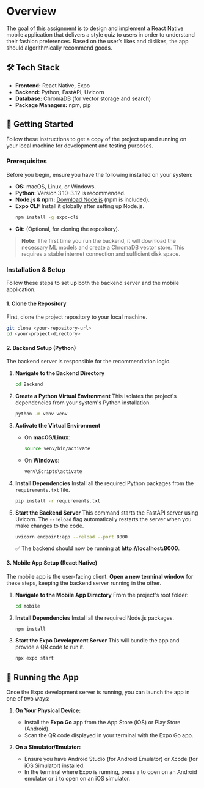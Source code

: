 # Overview
The goal of this assignment is to design and implement a React Native mobile application that
delivers a style quiz to users in order to understand their fashion preferences. Based on the
user’s likes and dislikes, the app should algorithmically recommend goods.


## 🛠️ Tech Stack

  * **Frontend:** React Native, Expo
  * **Backend:** Python, FastAPI, Uvicorn
  * **Database:** ChromaDB (for vector storage and search)
  * **Package Managers:** npm, pip



## 🚀 Getting Started

Follow these instructions to get a copy of the project up and running on your local machine for development and testing purposes.

### Prerequisites

Before you begin, ensure you have the following installed on your system:

  * **OS:** macOS, Linux, or Windows.
  * **Python:** Version 3.10–3.12 is recommended.
  * **Node.js & npm:** [Download Node.js](https://nodejs.org/en) (npm is included).
  * **Expo CLI:** Install it globally after setting up Node.js.
    ```bash
    npm install -g expo-cli
    ```
  * **Git:** (Optional, for cloning the repository).

> **Note:** The first time you run the backend, it will download the necessary ML models and create a ChromaDB vector store. This requires a stable internet connection and sufficient disk space.

### Installation & Setup

Follow these steps to set up both the backend server and the mobile application.

#### 1\. Clone the Repository

First, clone the project repository to your local machine.

```bash
git clone <your-repository-url>
cd <your-project-directory>
```



#### 2\. Backend Setup (Python)

The backend server is responsible for the recommendation logic.

1.  **Navigate to the Backend Directory**

    ```bash
    cd Backend
    ```

2.  **Create a Python Virtual Environment**
    This isolates the project's dependencies from your system's Python installation.

    ```bash
    python -m venv venv
    ```

3.  **Activate the Virtual Environment**

      * On **macOS/Linux**:
        ```bash
        source venv/bin/activate
        ```
      * On **Windows**:
        ```bash
        venv\Scripts\activate
        ```

4.  **Install Dependencies**
    Install all the required Python packages from the `requirements.txt` file.

    ```bash
    pip install -r requirements.txt
    ```

5.  **Start the Backend Server**
    This command starts the FastAPI server using Uvicorn. The `--reload` flag automatically restarts the server when you make changes to the code.

    ```bash
    uvicorn endpoint:app --reload --port 8000
    ```

    ✅ The backend should now be running at **http://localhost:8000**.



#### 3\. Mobile App Setup (React Native)

The mobile app is the user-facing client. **Open a new terminal window** for these steps, keeping the backend server running in the other.

1.  **Navigate to the Mobile App Directory**
    From the project's root folder:

    ```bash
    cd mobile
    ```

2.  **Install Dependencies**
    Install all the required Node.js packages.

    ```bash
    npm install
    ```

3.  **Start the Expo Development Server**
    This will bundle the app and provide a QR code to run it.

    ```bash
    npx expo start
    ```


## 📱 Running the App

Once the Expo development server is running, you can launch the app in one of two ways:

1.  **On Your Physical Device:**

      * Install the **Expo Go** app from the App Store (iOS) or Play Store (Android).
      * Scan the QR code displayed in your terminal with the Expo Go app.

2.  **On a Simulator/Emulator:**

      * Ensure you have Android Studio (for Android Emulator) or Xcode (for iOS Simulator) installed.
      * In the terminal where Expo is running, press `a` to open on an Android emulator or `i` to open on an iOS simulator.
